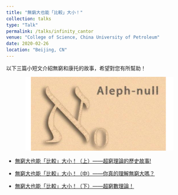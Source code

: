 ```yaml
---
title: "無窮大也能「比較」大小！"
collection: talks
type: "Talk"
permalink: /talks/infinity_cantor
venue: "College of Science, China University of Petroleum"
date: 2020-02-26
location: "Beijing, CN"
---
```


以下三篇小短文介紹無窮和康托的故事，希望對您有所幫助！

<center>
<img src="./figs/infinity_cantor.png" width="400" height="200"/>
</a>
</center>

+ [無窮大也能「比較」大小！（上）——超窮理論的歷史故事!](https://kknews.cc/science/4vrv49g.html)

+ [無窮大也能「比較」大小！（中）——你真的理解無窮大嗎？](https://kknews.cc/science/nvzv2g8.html)

+ [無窮大也能「比較」大小！（下）——超窮數理論！](https://kknews.cc/essay/y2q2j9k.html)
